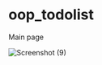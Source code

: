 # oop_todolist
Main page 

![Screenshot (9)](https://user-images.githubusercontent.com/61685957/131623021-ae7d1b36-d360-4c10-9d75-5a90816e53c9.png)

